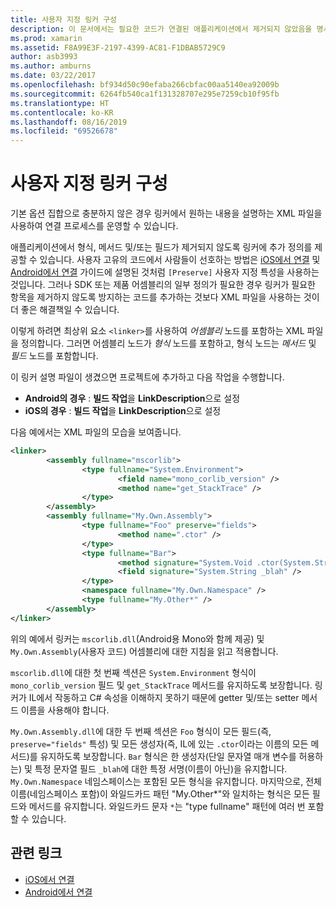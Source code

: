```yaml
---
title: 사용자 지정 링커 구성
description: 이 문서에서는 필요한 코드가 연결된 애플리케이션에서 제거되지 않았음을 명시적으로 확인하는 링커를 구성하는 데 사용할 수 있는 XML 파일을 설명합니다.
ms.prod: xamarin
ms.assetid: F8A99E3F-2197-4399-AC81-F1DBAB5729C9
author: asb3993
ms.author: amburns
ms.date: 03/22/2017
ms.openlocfilehash: bf934d50c90efaba266cbfac00aa5140ea92009b
ms.sourcegitcommit: 6264fb540ca1f131328707e295e7259cb10f95fb
ms.translationtype: HT
ms.contentlocale: ko-KR
ms.lasthandoff: 08/16/2019
ms.locfileid: "69526678"
---
```

# <a name="custom-linker-configuration"></a>사용자 지정 링커 구성

기본 옵션 집합으로 충분하지 않은 경우 링커에서 원하는 내용을 설명하는 XML 파일을 사용하여 연결 프로세스를 운영할 수 있습니다.

애플리케이션에서 형식, 메서드 및/또는 필드가 제거되지 않도록 링커에 추가 정의를 제공할 수 있습니다. 사용자 고유의 코드에서 사람들이 선호하는 방법은 [iOS에서 연결](~/ios/deploy-test/linker.md) 및 [Android에서 연결](~/android/deploy-test/linker.md) 가이드에 설명된 것처럼 `[Preserve]` 사용자 지정 특성을 사용하는 것입니다.
그러나 SDK 또는 제품 어셈블리의 일부 정의가 필요한 경우 링커가 필요한 항목을 제거하지 않도록 방지하는 코드를 추가하는 것보다 XML 파일을 사용하는 것이 더 좋은 해결책일 수 있습니다.

이렇게 하려면 최상위 요소 `<linker>`를 사용하여 *어셈블리* 노드를 포함하는 XML 파일을 정의합니다. 그러면 어셈블리 노드가 *형식* 노드를 포함하고, 형식 노드는 *메서드* 및 *필드* 노드를 포함합니다.

이 링커 설명 파일이 생겼으면 프로젝트에 추가하고 다음 작업을 수행합니다.

- **Android의 경우** : **빌드 작업**을 **LinkDescription**으로 설정
- **iOS의 경우** : **빌드 작업**을 **LinkDescription**으로 설정


다음 예에서는 XML 파일의 모습을 보여줍니다.

```xml
<linker>
        <assembly fullname="mscorlib">
                <type fullname="System.Environment">
                        <field name="mono_corlib_version" />
                        <method name="get_StackTrace" />
                </type>
        </assembly>
        <assembly fullname="My.Own.Assembly">
                <type fullname="Foo" preserve="fields">
                        <method name=".ctor" />
                </type>
                <type fullname="Bar">
                        <method signature="System.Void .ctor(System.String)" />
                        <field signature="System.String _blah" />
                </type>
                <namespace fullname="My.Own.Namespace" />
                <type fullname="My.Other*" />
        </assembly>
</linker>
```

위의 예에서 링커는 `mscorlib.dll`(Android용 Mono와 함께 제공) 및 `My.Own.Assembly`(사용자 코드) 어셈블리에 대한 지침을 읽고 적용합니다.

`mscorlib.dll`에 대한 첫 번째 섹션은 `System.Environment` 형식이 `mono_corlib_version` 필드 및 `get_StackTrace` 메서드를 유지하도록 보장합니다.
링커가 IL에서 작동하고 C# 속성을 이해하지 못하기 때문에 getter 및/또는 setter 메서드 이름을 사용해야 합니다.

`My.Own.Assembly.dll`에 대한 두 번째 섹션은 `Foo` 형식이 모든 필드(즉, `preserve="fields"` 특성) 및 모든 생성자(즉, IL에 있는 `.ctor`이라는 이름의 모든 메서드)를 유지하도록 보장합니다. `Bar` 형식은 한 생성자(단일 문자열 매개 변수를 허용하는) 및 특정 문자열 필드 `_blah`에 대한 특정 서명(이름이 아닌)을 유지합니다.
`My.Own.Namespace` 네임스페이스는 포함된 모든 형식을 유지합니다.
마지막으로, 전체 이름(네임스페이스 포함)이 와일드카드 패턴 "My.Other\*"와 일치하는 형식은 모든 필드와 메서드를 유지합니다. 와일드카드 문자 `*`는 "type fullname" 패턴에 여러 번 포함할 수 있습니다.



## <a name="related-links"></a>관련 링크

- [iOS에서 연결](~/ios/deploy-test/linker.md)
- [Android에서 연결](~/android/deploy-test/linker.md)
